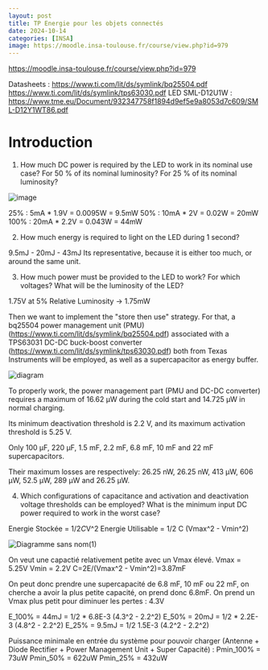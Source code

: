 ```yaml
---
layout: post
title: TP Energie pour les objets connectés
date: 2024-10-14
categories: [INSA]
image: https://moodle.insa-toulouse.fr/course/view.php?id=979
---
```


https://moodle.insa-toulouse.fr/course/view.php?id=979


Datasheets :
https://www.ti.com/lit/ds/symlink/bq25504.pdf
https://www.ti.com/lit/ds/symlink/tps63030.pdf
LED SML-D12U1W : https://www.tme.eu/Document/932347758f1894d9ef5e9a8053d7c609/SML-D12Y1WT86.pdf

# Introduction


1) How much DC power is required by the LED to work in its nominal use case? For 50 % of
its nominal luminosity? For 25 % of its nominal luminosity?

![image](https://github.com/user-attachments/assets/aee97680-e43d-4308-96a2-a033a8266cb6)

25% : 5mA * 1.9V = 0.0095W = 9.5mW
50% : 10mA * 2V = 0.02W = 20mW
100% : 20mA * 2.2V = 0.043W = 44mW

2) How much energy is required to light on the LED during 1 second?

9.5mJ - 20mJ - 43mJ
Its representative, because it is either too much, or around the same unit.

3) How much power must be provided to the LED to work? For which voltages? What will be
the luminosity of the LED?

1.75V at 5% Relative Luminosity -> 1.75mW

Then we want to implement the "store then use" strategy. For that, a bq25504 power management unit (PMU) (https://www.ti.com/lit/ds/symlink/bq25504.pdf) associated with a TPS63031 DC-DC buck-boost converter (https://www.ti.com/lit/ds/symlink/tps63030.pdf) both from Texas Instruments will be employed, as well as a supercapacitor as energy buffer.

![diagram](https://github.com/user-attachments/assets/4043ea7f-c9d6-44a6-a51d-b2def3094f30)


To properly work, the power management part (PMU and DC-DC converter) requires a
maximum of 16.62 μW during the cold start and 14.725 μW in normal charging. 

Its minimum deactivation threshold is 2.2 V, and its maximum activation threshold is 5.25 V. 

Only 100 μF, 220 μF, 1.5 mF, 2.2 mF, 6.8 mF, 10 mF and 22 mF supercapacitors.

Their maximum losses are respectively: 26.25 nW, 26.25 nW, 413 μW, 606 μW, 52.5 μW, 289 μW and 26.25 μW.

4) Which configurations of capacitance and activation and deactivation voltage thresholds can
be employed? What is the minimum input DC power required to work in the worst case?

Energie Stockée = 1/2*C*V^2
Energie Utilisable = 1/2 C (Vmax^2 - Vmin^2)

![Diagramme sans nom(1)](https://github.com/user-attachments/assets/9b33f4f8-a2b7-487a-acd8-de5b7598ba90)

On veut une capactié relativement petite avec un Vmax élevé.
Vmax = 5.25V 
Vmin = 2.2V
C=2E/(Vmax^2 - Vmin^2)=3.87mF

On peut donc prendre une supercapacité de 6.8 mF, 10 mF ou 22 mF, on cherche a avoir la plus petite capacité, on prend donc 6.8mF.
On prend un Vmax plus petit pour diminuer les pertes : 4.3V 

E_100% = 44mJ = 1/2 * 6.8E-3 (4.3^2 - 2.2^2)
E_50% = 20mJ = 1/2 * 2.2E-3 (4.8^2 - 2.2^2)
E_25% = 9.5mJ = 1/2 1.5E-3 (4.2^2 - 2.2^2)

Puissance minimale en entrée du système pour pouvoir charger (Antenne + Diode Rectifier + Power Management Unit + Super Capacité) :
Pmin_100% = 73uW
Pmin_50% = 622uW
Pmin_25% = 432uW

